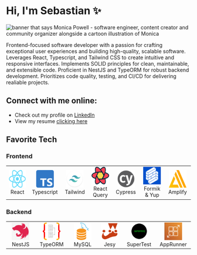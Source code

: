 # Hi, I'm Sebastian ✨

<img src="./assets/header.png" alt="banner that says Monica Powell - software engineer, content creator and community organizer alongside a cartoon illustration of Monica">

Frontend-focused software developer with a passion for crafting exceptional user experiences and building high-quality, scalable software. Leverages React, Typescript, and Tailwind CSS to create intuitive and responsive interfaces. Implements SOLID principles for clean, maintainable, and extensible code. Proficient in NestJS and TypeORM for robust backend development. Prioritizes code quality, testing, and CI/CD for delivering realiable projects.

## Connect with me online:
- Check out my profile on <a href="https://www.linkedin.com/in/sebastianhernando/">LinkedIn</a>
- View my resume <a href="https://github.com/Mipmipp/Mipmipp/blob/main/assets/resume-hernando-sebastian.pdf">clicking here</a>

## Favorite Tech
### Frontend
<table>
  <tr>
    <td align="center" width="96"> 
      <a>
        <img src="./assets/icons/react-logo.png" width="48" height="48" alt="React Icon" />
      </a>
      <br>React
    </td>
    <td align="center" width="96"> 
      <a>
        <img src="./assets/icons/typescript-logo.png" width="48" height="48" alt="TypeScript Icon" />
      </a>
      <br>Typescript
    </td>
    <td align="center" width="96"> 
      <a>
        <img src="./assets/icons/tailwind-logo.png" width="48" height="48" alt="Tailwind Icon" />
      </a>
      <br>Tailwind
    </td>
    <td align="center" width="96"> 
      <a>
        <img src="./assets/icons/reactquery-logo.png" width="48" height="48" alt="React Query Icon" />
      </a>
      <br>React Query
    </td>
    <td align="center" width="96"> 
      <a>
        <img src="./assets/icons/cypress-logo.png" width="48" height="48" alt="Cypress Icon" />
      </a>
      <br>Cypress
    </td>
    <td align="center" width="96"> 
      <a>
        <img src="./assets/icons/formik-logo.png" width="48" height="48" alt="Formik Icon" />
      </a>
      <br>Formik & Yup
    </td>
    <td align="center" width="96"> 
      <a>
        <img src="./assets/icons/awsamplify-logo.png" width="48" height="48" alt="Amplify Icon" />
      </a>
      <br>Amplify
    </td>
  </tr>
</table>

### Backend
<table>
  <tr>
    <td align="center" width="96"> 
      <a>
        <img src="./assets/icons/nestjs-logo.png" width="48" height="48" alt="NestJS Icon" />
      </a>
      <br>NestJS
    </td>
    <td align="center" width="96"> 
      <a>
        <img src="./assets/icons/typeorm-logo.png" width="48" height="48" alt="TypeORM Icon" />
      </a>
      <br>TypeORM
    </td>
    <td align="center" width="96"> 
      <a>
        <img src="./assets/icons/mysql-logo.png" width="48" height="48" alt="MySQL Icon" />
      </a>
      <br>MySQL
    </td>
    <td align="center" width="96"> 
      <a>
        <img src="./assets/icons/jest-logo.png" width="48" height="48" alt="Jest Icon" />
      </a>
      <br>Jesy
    </td>
    <td align="center" width="96"> 
      <a>
        <img src="./assets/icons/supertest-logo.png" width="48" height="48" alt="SuperTest Icon" />
      </a>
      <br>SuperTest
    </td>
    <td align="center" width="96"> 
      <a>
        <img src="./assets/icons/awsapprunner-logo.png" width="48" height="48" alt="AppRunner Icon" />
      </a>
      <br>AppRunner
    </td>
  </tr>
</table>
